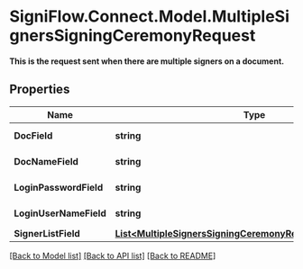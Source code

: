 # SigniFlow.Connect.Model.MultipleSignersSigningCeremonyRequest
#### This is the request sent when there are multiple signers on a document.

## Properties

Name | Type | Description | Notes
------------ | ------------- | ------------- | -------------
**DocField** | **string** | Document field | 
**DocNameField** | **string** | Document name | 
**LoginPasswordField** | **string** | User&#39;s password. | 
**LoginUserNameField** | **string** | User&#39;s username. | 
**SignerListField** | [**List&lt;MultipleSignersSigningCeremonyRequestSignerListField&gt;**](MultipleSignersSigningCeremonyRequestSignerListField.md) |  | 

[[Back to Model list]](../README.md#documentation-for-models) [[Back to API list]](../README.md#documentation-for-api-endpoints) [[Back to README]](../README.md)

